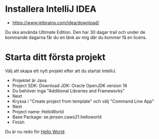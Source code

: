 # Installera IntelliJ IDEA

* https://www.jetbrains.com/idea/download/

Du ska använda Ultimate Edition. Den har 30 dagar trail och under de kommande dagarna får du en länk av mig där du kommer få en licens.

# Starta ditt första projekt

Välj att skapa ett nytt projekt efter att du startat IntelliJ.

* Projektet är Java
* Project SDK: Download JDK: Oracle OpenJDK version 16
* Du behöver inga "Additional Libraries and Frameworks"
* Next
* Kryssa i "Create project from template" och välj "Command Line App"
* Next
* Project name: HelloWorld
* Base Package: se.jensen.caws21.helloworld
* Finish

Du är nu redo för [Hello World](https://github.com/zocom-bjorn-pettersson/CAWS21/wiki/01-Hej-V%C3%A4rlden).